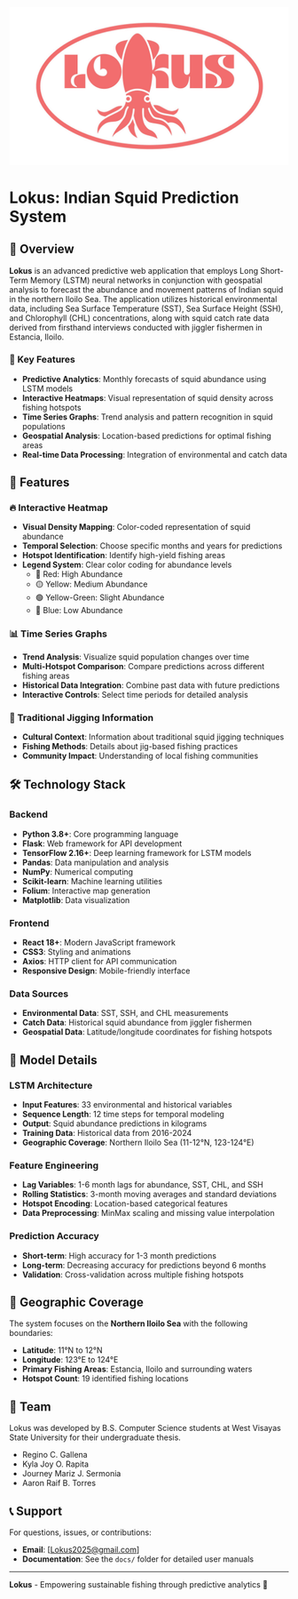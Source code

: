 ![image alt](https://github.com/aaronraiftorres/Lokus-Webapp/blob/402664644f18ed0defe45052fcf40c112d9438e2/LOKUS.jpg)


# Lokus: Indian Squid Prediction System

## 📖 Overview

**Lokus** is an advanced predictive web application that employs Long Short-Term Memory (LSTM) neural networks in conjunction with geospatial analysis to forecast the abundance and movement patterns of Indian squid in the northern Iloilo Sea. The application utilizes historical environmental data, including Sea Surface Temperature (SST), Sea Surface Height (SSH), and Chlorophyll (CHL) concentrations, along with squid catch rate data derived from firsthand interviews conducted with jiggler fishermen in Estancia, Iloilo.

### 🎯 Key Features

- **Predictive Analytics**: Monthly forecasts of squid abundance using LSTM models
- **Interactive Heatmaps**: Visual representation of squid density across fishing hotspots
- **Time Series Graphs**: Trend analysis and pattern recognition in squid populations
- **Geospatial Analysis**: Location-based predictions for optimal fishing areas
- **Real-time Data Processing**: Integration of environmental and catch data

## 🚀 Features

### 🔥 Interactive Heatmap
- **Visual Density Mapping**: Color-coded representation of squid abundance
- **Temporal Selection**: Choose specific months and years for predictions
- **Hotspot Identification**: Identify high-yield fishing areas
- **Legend System**: Clear color coding for abundance levels
  - 🔴 Red: High Abundance
  - 🟡 Yellow: Medium Abundance  
  - 🟢 Yellow-Green: Slight Abundance
  - 🔵 Blue: Low Abundance

### 📊 Time Series Graphs
- **Trend Analysis**: Visualize squid population changes over time
- **Multi-Hotspot Comparison**: Compare predictions across different fishing areas
- **Historical Data Integration**: Combine past data with future predictions
- **Interactive Controls**: Select time periods for detailed analysis

### 🎣 Traditional Jigging Information
- **Cultural Context**: Information about traditional squid jigging techniques
- **Fishing Methods**: Details about jig-based fishing practices
- **Community Impact**: Understanding of local fishing communities

## 🛠️ Technology Stack

### Backend
- **Python 3.8+**: Core programming language
- **Flask**: Web framework for API development
- **TensorFlow 2.16+**: Deep learning framework for LSTM models
- **Pandas**: Data manipulation and analysis
- **NumPy**: Numerical computing
- **Scikit-learn**: Machine learning utilities
- **Folium**: Interactive map generation
- **Matplotlib**: Data visualization

### Frontend
- **React 18+**: Modern JavaScript framework
- **CSS3**: Styling and animations
- **Axios**: HTTP client for API communication
- **Responsive Design**: Mobile-friendly interface

### Data Sources
- **Environmental Data**: SST, SSH, and CHL measurements
- **Catch Data**: Historical squid abundance from jiggler fishermen
- **Geospatial Data**: Latitude/longitude coordinates for fishing hotspots


## 🔬 Model Details

### LSTM Architecture
- **Input Features**: 33 environmental and historical variables
- **Sequence Length**: 12 time steps for temporal modeling
- **Output**: Squid abundance predictions in kilograms
- **Training Data**: Historical data from 2016-2024
- **Geographic Coverage**: Northern Iloilo Sea (11-12°N, 123-124°E)

### Feature Engineering
- **Lag Variables**: 1-6 month lags for abundance, SST, CHL, and SSH
- **Rolling Statistics**: 3-month moving averages and standard deviations
- **Hotspot Encoding**: Location-based categorical features
- **Data Preprocessing**: MinMax scaling and missing value interpolation

### Prediction Accuracy
- **Short-term**: High accuracy for 1-3 month predictions
- **Long-term**: Decreasing accuracy for predictions beyond 6 months
- **Validation**: Cross-validation across multiple fishing hotspots

## 🌊 Geographic Coverage

The system focuses on the **Northern Iloilo Sea** with the following boundaries:
- **Latitude**: 11°N to 12°N
- **Longitude**: 123°E to 124°E
- **Primary Fishing Areas**: Estancia, Iloilo and surrounding waters
- **Hotspot Count**: 19 identified fishing locations


## 👥 Team

Lokus was developed by B.S. Computer Science students at West Visayas State University for their undergraduate thesis.

- Regino C. Gallena
- Kyla Joy O. Rapita
- Journey Mariz J. Sermonia
- Aaron Raif B. Torres


## 📞 Support

For questions, issues, or contributions:
- **Email**: [Lokus2025@gmail.com]
- **Documentation**: See the `docs/` folder for detailed user manuals

---

**Lokus** - Empowering sustainable fishing through predictive analytics 🦑
